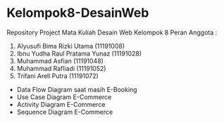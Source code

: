# Kelompok8-DesainWeb
Repository Project Mata Kuliah Desain Web Kelompok 8
Peran Anggota :
1. Alyusufi Bima Rizki Utama (11191008)
2. Ibnu Yudha Raul Pratama Yunaz (11191028)
3. Muhammad Asfian (11191048)
4. Muhammad Rafliadi (11191052)
5. Trifani Arell Putra (11191072)
  * Data Flow Diagram saat masih E-Booking
  * Use Case Diagram E-Commerce
  * Activity Diagram E-Commerce
  * Sequence Diagram E-Commerce
